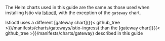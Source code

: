 ---
---
The Helm charts used in this guide are the same as those used when
installing Istio via [Istioctl](/pt-br/docs/setup/install/istioctl/), with the exception of the `gateway` chart.

Istioctl uses a different [gateway chart]({{< github_tree >}}/manifests/charts/gateways/istio-ingress) than the [gateway chart]({{< github_tree >}}/manifests/charts/gateway) described in this guide
